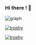 ### Hi there ! 👋

<!--![look](https://komarev.com/ghpvc/?username=Tim-8)-->
<!--[![twitter](https://img.shields.io/twitter/follow/Tim_rob0?label=Twitter&logo=twitter&style=flat)
](http://twitter.com/Tim_rob0)
[![github](https://img.shields.io/github/followers/Tim-8?label=follow&logo=github&style=flat)
](https://github.com/Tim-8)-->

<!--[![Top Langs](https://github-readme-stats.vercel.app/api/top-langs/?username=Tim-8&layout=compact&theme=merko)](https://github.com/anuraghazra/github-readme-stats)-->

<!--[![Anurag's GitHub stats](https://github-readme-stats.vercel.app/api?username=Tim-8&theme=merko&show_icons=true)](https://github.com/anuraghazra/github-readme-stats)-->

![graph](https://github-profile-summary-cards.vercel.app/api/cards/profile-details?username=Tim-8&theme=nord_dark)

[![trophy](https://github-profile-trophy.vercel.app/?username=Tim-8&theme=merko)](https://github.com/ryo-ma/github-profile-trophy)

[![trophy](https://github-profile-trophy.vercel.app/?username=Tim-8&theme=dracula&margin-w=5&rank=SECRET,SSS,SS,S,AAA,AA,A,B)](https://github.com/ryo-ma/github-profile-trophy)

<!--## Certification
<img src="https://github.com/Tim-8/Tim-8/files/7807579/_CI_AIE_B_badge.pdf" width="100px">-->

<!--![image](https://github.com/Tim-8/Tim-8/files/7807579/_CI_AIE_B_badge.pdf)-->

<!--[![](https://raw.githubusercontent.com/Tim-8/Tim-8/main/profile-summary-card-output/vue/0-profile-details.svg)](https://github.com/vn7n24fzkq/github-profile-summary-cards)
[![](https://raw.githubusercontent.com/Tim-8/Tim-8/main/profile-summary-card-output/vue/1-repos-per-language.svg)](https://github.com/vn7n24fzkq/github-profile-summary-cards) [![](https://raw.githubusercontent.com/Tim-8/Tim-8/main/profile-summary-card-output/vue/2-most-commit-language.svg)](https://github.com/vn7n24fzkq/github-profile-summary-cards)-->
<!--[![](https://raw.githubusercontent.com/Tim-8/Tim-8/main/profile-summary-card-output/vue/3-stats.svg)](https://github.com/vn7n24fzkq/github-profile-summary-cards) [![](https://raw.githubusercontent.com/Tim-8/Tim-8/main/profile-summary-card-output/vue/4-productive-time.svg)](https://github.com/vn7n24fzkq/github-profile-summary-cards)-->


<!--
**Tim-8/Tim-8** is a ✨ _special_ ✨ repository because its `README.md` (this file) appears on your GitHub profile.

Here are some ideas to get you started:

- 🔭 I’m currently working on ...
- 🌱 I’m currently learning ...
- 👯 I’m looking to collaborate on ...
- 🤔 I’m looking for help with ...
- 💬 Ask me about ...
- 📫 How to reach me: ...
- 😄 Pronouns: ...
- ⚡ Fun fact: ...
-->
